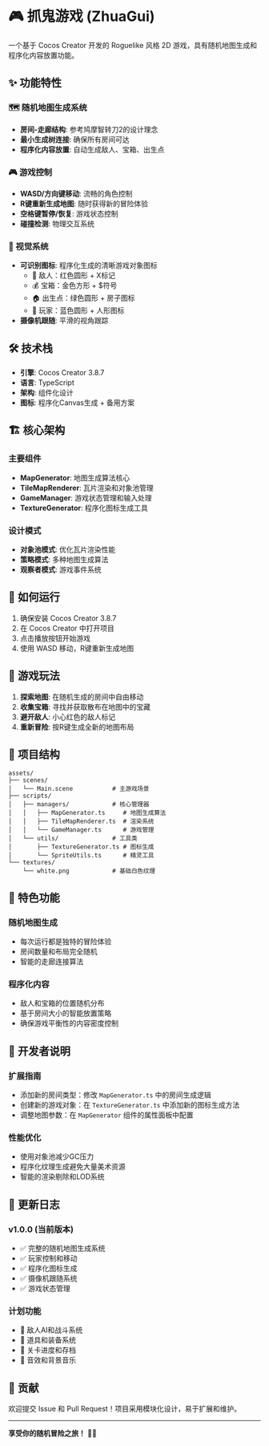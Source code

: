 # 🎮 抓鬼游戏 (ZhuaGui)

一个基于 Cocos Creator 开发的 Roguelike 风格 2D 游戏，具有随机地图生成和程序化内容放置功能。

## ✨ 功能特性

### 🗺️ 随机地图生成系统
- **房间-走廊结构**: 参考鸠摩智转刀2的设计理念
- **最小生成树连接**: 确保所有房间可达
- **程序化内容放置**: 自动生成敌人、宝箱、出生点

### 🎮 游戏控制
- **WASD/方向键移动**: 流畅的角色控制
- **R键重新生成地图**: 随时获得新的冒险体验
- **空格键暂停/恢复**: 游戏状态控制
- **碰撞检测**: 物理交互系统

### 🎨 视觉系统
- **可识别图标**: 程序化生成的清晰游戏对象图标
  - 👹 敌人：红色圆形 + X标记
  - 💰 宝箱：金色方形 + $符号  
  - 🏠 出生点：绿色圆形 + 房子图标
  - 🧑 玩家：蓝色圆形 + 人形图标
- **摄像机跟随**: 平滑的视角跟踪

## 🛠️ 技术栈

- **引擎**: Cocos Creator 3.8.7
- **语言**: TypeScript
- **架构**: 组件化设计
- **图标**: 程序化Canvas生成 + 备用方案

## 🏗️ 核心架构

### 主要组件
- **MapGenerator**: 地图生成算法核心
- **TileMapRenderer**: 瓦片渲染和对象池管理
- **GameManager**: 游戏状态管理和输入处理
- **TextureGenerator**: 程序化图标生成工具

### 设计模式
- **对象池模式**: 优化瓦片渲染性能
- **策略模式**: 多种地图生成算法
- **观察者模式**: 游戏事件系统

## 🚀 如何运行

1. 确保安装 Cocos Creator 3.8.7
2. 在 Cocos Creator 中打开项目
3. 点击播放按钮开始游戏
4. 使用 WASD 移动，R键重新生成地图

## 🎯 游戏玩法

1. **探索地图**: 在随机生成的房间中自由移动
2. **收集宝箱**: 寻找并获取散布在地图中的宝藏
3. **避开敌人**: 小心红色的敌人标记
4. **重新冒险**: 按R键生成全新的地图布局

## 📁 项目结构

```
assets/
├── scenes/
│   └── Main.scene           # 主游戏场景
├── scripts/
│   ├── managers/            # 核心管理器
│   │   ├── MapGenerator.ts     # 地图生成算法
│   │   ├── TileMapRenderer.ts  # 渲染系统  
│   │   └── GameManager.ts      # 游戏管理
│   └── utils/               # 工具类
│       ├── TextureGenerator.ts # 图标生成
│       └── SpriteUtils.ts      # 精灵工具
└── textures/
    └── white.png            # 基础白色纹理
```

## 🎨 特色功能

### 随机地图生成
- 每次运行都是独特的冒险体验
- 房间数量和布局完全随机
- 智能的走廊连接算法

### 程序化内容
- 敌人和宝箱的位置随机分布
- 基于房间大小的智能放置策略
- 确保游戏平衡性的内容密度控制

## 🔧 开发者说明

### 扩展指南
- 添加新的房间类型：修改 `MapGenerator.ts` 中的房间生成逻辑
- 创建新的游戏对象：在 `TextureGenerator.ts` 中添加新的图标生成方法
- 调整地图参数：在 `MapGenerator` 组件的属性面板中配置

### 性能优化
- 使用对象池减少GC压力
- 程序化纹理生成避免大量美术资源
- 智能的渲染剔除和LOD系统

## 🎉 更新日志

### v1.0.0 (当前版本)
- ✅ 完整的随机地图生成系统
- ✅ 玩家控制和移动
- ✅ 程序化图标生成
- ✅ 摄像机跟随系统
- ✅ 游戏状态管理

### 计划功能
- 🔄 敌人AI和战斗系统
- 🔄 道具和装备系统
- 🔄 关卡进度和存档
- 🔄 音效和背景音乐

## 🤝 贡献

欢迎提交 Issue 和 Pull Request！项目采用模块化设计，易于扩展和维护。

---

**享受你的随机冒险之旅！** 🚀✨